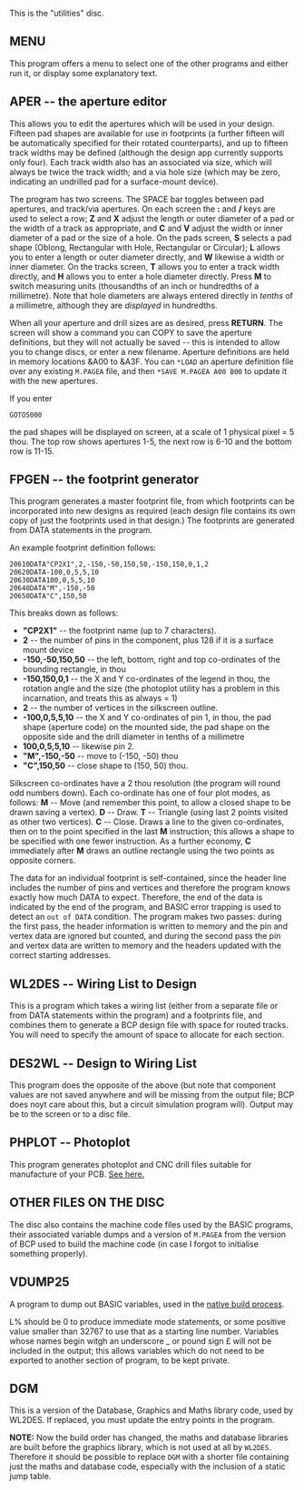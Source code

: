 This is the "utilities" disc.

## MENU ##

This program offers a menu to select one of the other programs and either run it, or display some explanatory text.

## APER -- the aperture editor ##

This allows you to edit the apertures which will be used in your design.  Fifteen pad shapes are available for use in footprints  (a further fifteen will be automatically specified for their rotated counterparts),  and up to fifteen track widths may be defined  (although the design app currently supports only four).  Each track width also has an associated via size, which will always be twice the track width; and a via hole size  (which may be zero, indicating an undrilled pad for a surface-mount device).

The program has two screens.  The SPACE bar toggles between pad apertures, and track/via apertures.  On each screen the **:** and **/** keys are used to select a row; **Z** and **X** adjust the length or outer diameter of a pad or the width of a track as appropriate, and **C** and **V** adjust the width or inner diameter of a pad or the size of a hole.  On the pads screen, **S** selects a pad shape  (Oblong, Rectangular with Hole, Rectangular or Circular);  **L** allows you to enter a length or outer diameter directly, and **W** likewise a width or inner diameter.  On the tracks screen, **T** allows you to enter a track width directly, and **H** allows you to enter a hole diameter directly.  Press **M** to switch measuring units  (thousandths of an inch or hundredths of a millimetre).  Note that hole diameters are always entered directly in _tenths_ of a millimetre, although they are _displayed_ in hundredths.

When all your aperture and drill sizes are as desired, press **RETURN**.  The screen will show a command you can COPY to save the aperture definitions, but they will not actually be saved -- this is intended to allow you to change discs, or enter a new filename.  Aperture definitions are held in memory locations &A00 to &A3F.  You can `*LOAD` an aperture definition file over any existing `M.PAGEA` file, and then `*SAVE M.PAGEA A00 B00` to update it with the new apertures.

If you enter
```
GOTO5000
```
the pad shapes will be displayed on screen, at a scale of 1 physical pixel = 5 thou.  The top row shows apertures 1-5, the next row is 6-10 and the bottom row is 11-15.

## FPGEN -- the footprint generator ##

This program generates a master footprint file, from which footprints can be incorporated into new designs as required  (each design file contains its own copy of just the footprints used in that design.)  The footprints are generated from DATA statements in the program.

An example footprint definition follows:
```
20610DATA"CP2X1",2,-150,-50,150,50,-150,150,0,1,2
20620DATA-100,0,5,5,10
20630DATA100,0,5,5,10
20640DATA"M",-150,-50
20650DATA"C",150,50
```
This breaks down as follows:
+ **"CP2X1"** -- the footprint name (up to 7 characters).
+ **2** -- the number of pins in the component, plus 128 if it is a surface mount device
+ **-150,-50,150,50** -- the left, bottom, right and top co-ordinates of the bounding rectangle, in thou
+ **-150,150,0,1** -- the X and Y co-ordinates of the legend in thou, the rotation angle and the size (the photoplot utility has a problem in this incarnation, and treats this as always = 1)
+ **2** -- the number of vertices in the silkscreen outline.
+ **-100,0,5,5,10** -- the X and Y co-ordinates of pin 1, in thou, the pad shape  (aperture code)  on the mounted side, the pad shape on the opposite side and the drill diameter in tenths of a millimetre
+ **100,0,5,5,10** -- likewise pin 2.
+ **"M",-150,-50** -- move to (-150, -50) thou
+ **"C",150,50** -- close shape to (150, 50) thou.

Silkscreen co-ordinates have a 2 thou resolution  (the program will round odd numbers down).  Each co-ordinate has one of four plot modes, as follows:  **M** -- Move  (and remember this point, to allow a closed shape to be drawn saving a vertex).  **D** -- Draw.  **T** -- Triangle  (using last 2 points visited as other two vertices).  **C** -- Close.  Draws a line to the given co-ordinates, then on to the point specified in the last **M** instruction; this allows a shape to be specified with one fewer instruction.  As a further economy, **C** immediately after **M** draws an outline rectangle using the two points as opposite corners.

The data for an individual footprint is self-contained, since the header line includes the number of pins and vertices and therefore the program knows exactly how much DATA to expect.  Therefore, the end of the data is indicated by the end of the program, and BASIC error trapping is used to detect an `out of DATA` condition.  The program makes two passes:  during the first pass, the header information is written to memory and the pin and vertex data are ignored but counted, and during the second pass the pin and vertex data are written to memory and the headers updated with the correct starting addresses.

## WL2DES -- Wiring List to Design ##

This is a program which takes a wiring list  (either from a separate file or from DATA statements within the program)  and a footprints file, and combines them to generate a BCP design file with space for routed tracks.  You will need to specify the amount of space to allocate for each section.

## DES2WL -- Design to Wiring List ##

This program does the opposite of the above  (but note that component values are not saved anywhere and will be missing from the output file; BCP does noyt care about this, but a circuit simulation program will).  Output may be to the screen or to a disc file.

## PHPLOT -- Photoplot ##

This program generates photoplot and CNC drill files suitable for manufacture of your PCB.  [See here.](https://github.com/JulieMontoya/BCP_design/wiki/PhotoPlotting)

## OTHER FILES ON THE DISC ##

The disc also contains the machine code files used by the BASIC programs, their associated variable dumps and a version of `M.PAGEA` from the version of BCP used to build the machine code  (in case I forgot to initialise something properly).



## VDUMP25 ##

A program to dump out BASIC variables, used in the [native build process](https://github.com/JulieMontoya/BCP_design/wiki/The-BBC-Native-Build-Process).

L% should be 0 to produce immediate mode statements, or some positive value smaller than 32767 to use that as a starting line number.  Variables whose names begin witgh an underscore _ or pound sign £ will not be included in the output; this allows variables which do not need to be exported to another section of program,  to be kept private. 

## DGM ##

This is a version of the Database, Graphics and Maths library code, used by WL2DES.  If replaced, you must update the entry points in the program.

**NOTE:** Now the build order has changed, the maths and database libraries are built before the graphics library, which is not used at all by `WL2DES`.
Therefore it should be possible to replace `DGM` with a shorter file containing just the maths and database code, especially with the inclusion of a static jump table.


